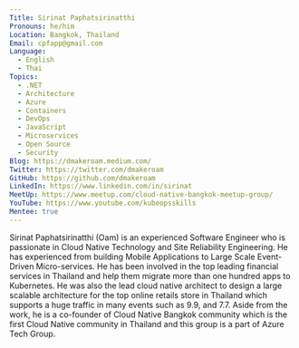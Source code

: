 ```yaml
---
Title: Sirinat Paphatsirinatthi
Pronouns: he/him
Location: Bangkok, Thailand
Email: cpfapp@gmail.com
Language:
  - English
  - Thai
Topics:
  - .NET
  - Architecture
  - Azure
  - Containers
  - DevOps
  - JavaScript
  - Microservices
  - Open Source
  - Security
Blog: https://dmakeroam.medium.com/
Twitter: https://twitter.com/dmakeroam
GitHub: https://github.com/dmakeroam
LinkedIn: https://www.linkedin.com/in/sirinat
MeetUp: https://www.meetup.com/cloud-native-bangkok-meetup-group/
YouTube: https://www.youtube.com/kubeopsskills
Mentee: true
---
```

Sirinat Paphatsirinatthi (Oam) is an experienced Software Engineer who is passionate in Cloud Native Technology and Site Reliability Engineering. He has experienced from building Mobile Applications to Large Scale Event-Driven Micro-services. He has been involved in the top leading financial services in Thailand and help them migrate more than one hundred apps to Kubernetes. He was also the lead cloud native architect to design a large scalable architecture for the top online retails store in Thailand which supports a huge traffic in many events such as 9.9, and 7.7. Aside from the work, he is a co-founder of Cloud Native Bangkok community which is the first Cloud Native community in Thailand and this group is a part of Azure Tech Group.
